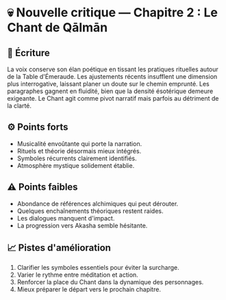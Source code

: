 # 💀 Nouvelle critique — Chapitre 2 : Le Chant de Qālmān

## 🧠 Écriture
La voix conserve son élan poétique en tissant les pratiques rituelles autour de la Table d'Émeraude. Les ajustements récents insufflent une dimension plus interrogative, laissant planer un doute sur le chemin emprunté. Les paragraphes gagnent en fluidité, bien que la densité ésotérique demeure exigeante. Le Chant agit comme pivot narratif mais parfois au détriment de la clarté.

## ⚙️ Points forts
- Musicalité envoûtante qui porte la narration.
- Rituels et théorie désormais mieux intégrés.
- Symboles récurrents clairement identifiés.
- Atmosphère mystique solidement établie.

## ⚠️ Points faibles
- Abondance de références alchimiques qui peut dérouter.
- Quelques enchaînements théoriques restent raides.
- Les dialogues manquent d'impact.
- La progression vers Akasha semble hésitante.

## 📈 Pistes d'amélioration
1. Clarifier les symboles essentiels pour éviter la surcharge.
2. Varier le rythme entre méditation et action.
3. Renforcer la place du Chant dans la dynamique des personnages.
4. Mieux préparer le départ vers le prochain chapitre.

